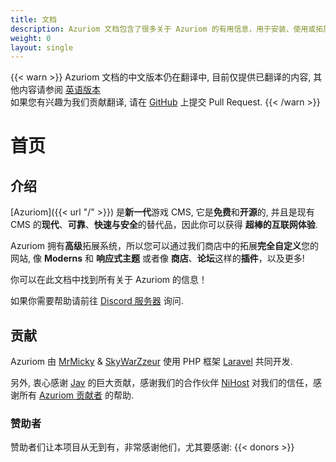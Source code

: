 ```yaml
---
title: 文档
description: Azuriom 文档包含了很多关于 Azuriom 的有用信息，用于安装、使用或拓展开发。
weight: 0
layout: single
---
```


{{< warn >}}
Azuriom 文档的中文版本仍在翻译中, 目前仅提供已翻译的内容, 其他内容请参阅 [英语版本](/en/docs)  
如果您有兴趣为我们贡献翻译, 请在 [GitHub](https://github.com/Azuriom/azuriom.com) 上提交 Pull Request.
{{< /warn >}}

# 首页

## 介绍

[Azuriom]({{< url "/" >}}) 是**新一代**游戏 CMS,
 它是**免费**和**开源**的, 并且是现有 CMS 的**现代**、**可靠**、**快速与安全**的替代品，因此你可以获得 **超棒的互联网体验**.

Azuriom 拥有**高级**拓展系统，所以您可以通过我们商店中的拓展**完全自定义**您的网站,
像 **Moderns** 和 **响应式主题** 或者像 **商店**、**论坛**这样的**插件**，以及更多!

你可以在此文档中找到所有关于 Azuriom 的信息！

如果你需要帮助请前往 [Discord 服务器](https://azuriom.com/discord) 询问.

## 贡献

Azuriom 由 [MrMicky](https://mrmicky.fr/) & [SkyWarZzeur](https://twitter.com/SkyWarZzeur) 使用 PHP
框架 [Laravel](https://laravel.com/) 共同开发.

另外, 衷心感谢 [Jav](https://www.linkedin.com/in/jean-alexandre-valentin-531236153/) 的巨大贡献，感谢我们的合作伙伴 [NiHost](https://www.ni-host.com/?utm_source=home&utm_medium=links&utm_campaign=AzuriomCom) 对我们的信任，感谢所有
[Azuriom 贡献者](https://github.com/Azuriom/Azuriom/graphs/contributors) 的帮助.

### 赞助者

赞助者们让本项目从无到有，非常感谢他们，尤其要感谢:
{{< donors >}}
